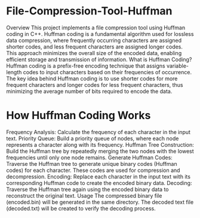 # File-Compression-Tool-Huffman

Overview
This project implements a file compression tool using Huffman coding in C++. Huffman coding is a fundamental algorithm used for lossless data compression, where frequently occurring characters are assigned shorter codes, and less frequent characters are assigned longer codes. This approach minimizes the overall size of the encoded data, enabling efficient storage and transmission of information.
What is Huffman Coding?
Huffman coding is a prefix-free encoding technique that assigns variable-length codes to input characters based on their frequencies of occurrence. The key idea behind Huffman coding is to use shorter codes for more frequent characters and longer codes for less frequent characters, thus minimizing the average number of bits required to encode the data.

# How Huffman Coding Works
Frequency Analysis: Calculate the frequency of each character in the input text.
Priority Queue: Build a priority queue of nodes, where each node represents a character along with its frequency.
Huffman Tree Construction: Build the Huffman tree by repeatedly merging the two nodes with the lowest frequencies until only one node remains.
Generate Huffman Codes: Traverse the Huffman tree to generate unique binary codes (Huffman codes) for each character. These codes are used for compression and decompression.
Encoding: Replace each character in the input text with its corresponding Huffman code to create the encoded binary data.
Decoding: Traverse the Huffman tree again using the encoded binary data to reconstruct the original text.
Usage
The compressed binary file (encoded.bin) will be generated in the same directory.
The decoded text file (decoded.txt) will be created to verify the decoding process.
